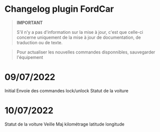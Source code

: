 # Changelog plugin FordCar

>**IMPORTANT**
>
>S'il n'y a pas d'information sur la mise à jour, c'est que celle-ci concerne uniquement de la mise à jour de documentation, de traduction ou de texte.

> Pour actualiser les nouvelles commandes disponnibles, sauvegarder l'équipement

# 09/07/2022
Initial
Envoie des commandes lock/unlock
Statut de la voiture
# 10/07/2022
Statut de la voiture
Veille
Maj
kilométrage
latitude
longitude

